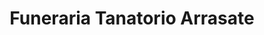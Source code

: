 ---
title: "Funeraria Tanatorio Arrasate"
url: /arrasate-mondragon/funeraria-tanatorio-arrasate/
shop: Bestattungen
---